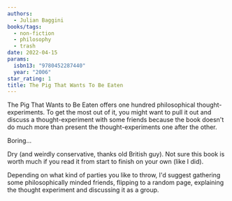 ```yaml
---
authors:
  - Julian Baggini
books/tags:
  - non-fiction
  - philosophy
  - trash
date: 2022-04-15
params:
  isbn13: "9780452287440"
  year: "2006"
star_rating: 1
title: The Pig That Wants To Be Eaten
---
```


The Pig That Wants to Be Eaten offers one hundred philosophical thought-experiments. To get the most out of it, you might want to pull it out and discuss a thought-experiment with some friends because the book doesn't do much more than present the thought-experiments one after the other.

<!--more-->

Boring...

Dry (and weirdly conservative, thanks old British guy). Not sure this book is worth much if you read it from start to finish on your own (like I did).

Depending on what kind of parties you like to throw, I'd suggest gathering some philosophically minded friends, flipping to a random page, explaining the thought experiment and discussing it as a group.
